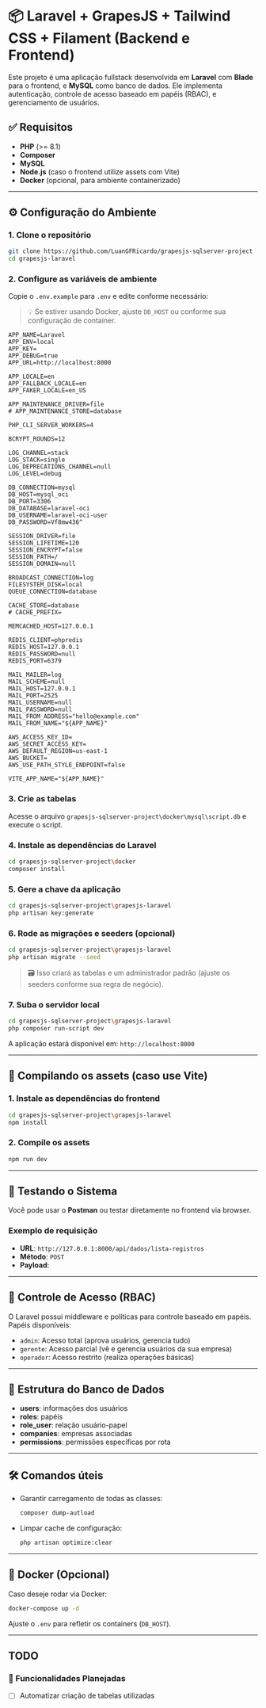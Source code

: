 # 📦 Laravel + GrapesJS + Tailwind CSS + Filament (Backend e Frontend)

Este projeto é uma aplicação fullstack desenvolvida em **Laravel** com **Blade** para o frontend, e **MySQL** como banco de dados. Ele implementa autenticação, controle de acesso baseado em papéis (RBAC), e gerenciamento de usuários.

## ✅ Requisitos

- **PHP** (>= 8.1)
- **Composer**
- **MySQL**
- **Node.js** (caso o frontend utilize assets com Vite)
- **Docker** (opcional, para ambiente containerizado)

---

## ⚙️ Configuração do Ambiente

### 1. Clone o repositório

```bash
git clone https://github.com/LuanGFRicardo/grapesjs-sqlserver-project
cd grapesjs-laravel
```

### 2. Configure as variáveis de ambiente

Copie o `.env.example` para `.env` e edite conforme necessário:

> 💡 Se estiver usando Docker, ajuste `DB_HOST` ou conforme sua configuração de container.

```env
APP_NAME=Laravel
APP_ENV=local
APP_KEY=
APP_DEBUG=true
APP_URL=http://localhost:8000

APP_LOCALE=en
APP_FALLBACK_LOCALE=en
APP_FAKER_LOCALE=en_US

APP_MAINTENANCE_DRIVER=file
# APP_MAINTENANCE_STORE=database

PHP_CLI_SERVER_WORKERS=4

BCRYPT_ROUNDS=12

LOG_CHANNEL=stack
LOG_STACK=single
LOG_DEPRECATIONS_CHANNEL=null
LOG_LEVEL=debug

DB_CONNECTION=mysql
DB_HOST=mysql_oci
DB_PORT=3306
DB_DATABASE=laravel-oci
DB_USERNAME=laravel-oci-user
DB_PASSWORD=Vf8mw436^

SESSION_DRIVER=file
SESSION_LIFETIME=120
SESSION_ENCRYPT=false
SESSION_PATH=/
SESSION_DOMAIN=null

BROADCAST_CONNECTION=log
FILESYSTEM_DISK=local
QUEUE_CONNECTION=database

CACHE_STORE=database
# CACHE_PREFIX=

MEMCACHED_HOST=127.0.0.1

REDIS_CLIENT=phpredis
REDIS_HOST=127.0.0.1
REDIS_PASSWORD=null
REDIS_PORT=6379

MAIL_MAILER=log
MAIL_SCHEME=null
MAIL_HOST=127.0.0.1
MAIL_PORT=2525
MAIL_USERNAME=null
MAIL_PASSWORD=null
MAIL_FROM_ADDRESS="hello@example.com"
MAIL_FROM_NAME="${APP_NAME}"

AWS_ACCESS_KEY_ID=
AWS_SECRET_ACCESS_KEY=
AWS_DEFAULT_REGION=us-east-1
AWS_BUCKET=
AWS_USE_PATH_STYLE_ENDPOINT=false

VITE_APP_NAME="${APP_NAME}"
```

### 3. Crie as tabelas

Acesse o arquivo `grapesjs-sqlserver-project\docker\mysql\script.db` e execute o script.

### 4. Instale as dependências do Laravel

```bash
cd grapesjs-sqlserver-project\docker
composer install
```

### 5. Gere a chave da aplicação

```bash
cd grapesjs-sqlserver-project\grapesjs-laravel
php artisan key:generate
```

### 6. Rode as migrações e seeders (opcional)

```bash
cd grapesjs-sqlserver-project\grapesjs-laravel
php artisan migrate --seed
```

> 🗃️ Isso criará as tabelas e um administrador padrão (ajuste os seeders conforme sua regra de negócio).

### 7. Suba o servidor local

```bash
cd grapesjs-sqlserver-project\grapesjs-laravel
php composer run-script dev
```

A aplicação estará disponível em: `http://localhost:8000`

---

## 🎨 Compilando os assets (caso use Vite)

### 1. Instale as dependências do frontend

```bash
cd grapesjs-sqlserver-project\grapesjs-laravel
npm install
```

### 2. Compile os assets

```bash
npm run dev
```

---

## 🧪 Testando o Sistema

Você pode usar o **Postman** ou testar diretamente no frontend via browser.

### Exemplo de requisição

- **URL**: `http://127.0.0.1:8000/api/dados/lista-registros`
- **Método**: `POST`
- **Payload**:

---

## 🔐 Controle de Acesso (RBAC)

O Laravel possui middleware e políticas para controle baseado em papéis. Papéis disponíveis:

- `admin`: Acesso total (aprova usuários, gerencia tudo)
- `gerente`: Acesso parcial (vê e gerencia usuários da sua empresa)
- `operador`: Acesso restrito (realiza operações básicas)

---

## 🧱 Estrutura do Banco de Dados

- **users**: informações dos usuários
- **roles**: papéis
- **role_user**: relação usuário-papel
- **companies**: empresas associadas
- **permissions**: permissões específicas por rota

---

## 🛠️ Comandos úteis

- Garantir carregamento de todas as classes:
  ```bash
  composer dump-autload
  ```
- Limpar cache de configuração:
  ```bash
  php artisan optimize:clear
  ```

---

## 🚀 Docker (Opcional)

Caso deseje rodar via Docker:

```bash
docker-compose up -d
```

Ajuste o `.env` para refletir os containers (`DB_HOST`).

---

## TODO

### 📌 Funcionalidades Planejadas

- [ ] Automatizar criação de tabelas utilizadas